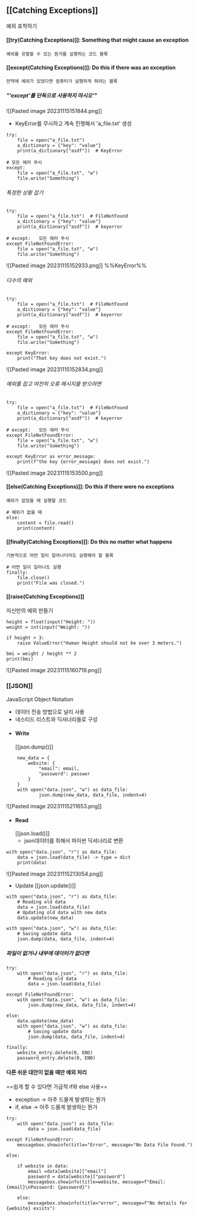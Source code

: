 ## [[Catching Exceptions]]
예외 포착하기

#### [[try(Catching Exceptions)]]: Something that might cause an exception
	예외를 유발할 수 있는 뭔가를 실행하는 코드 블록

#### [[except(Catching Exceptions)]]: Do this if there was an exception
	만약에 예외가 있었다면 컴퓨터가 실행하게 하려는 블록
##### "'except'를 단독으로 사용하지 마시오'"
![[Pasted image 20231115151844.png]]
- KeyError를 무시하고 계속 진행해서 'a_file.txt' 생성
```
try:
    file = open("a_file.txt")
    a_dictionary = {"key": "value"}
    print(a_dictionary["asdf"])  # KeyError

# 모든 에러 무시
except:
    file = open("a_file.txt", "w")
    file.write("Something")
```

###### 특정한 상황 잡기
```
try:
    file = open("a_file.txt")  # FileNotFound
    a_dictionary = {"key": "value"}
    print(a_dictionary["asdf"])  # keyerror

# except:   모든 에러 무시
except FileNotFoundError:
    file = open("a_file.txt", "w")
    file.write("Something")
```
![[Pasted image 20231115152933.png]]
%%KeyError%%

###### 다수의 예외
```
try:
    file = open("a_file.txt")  # FileNotFound
    a_dictionary = {"key": "value"}
    print(a_dictionary["asdf"])  # keyerror

# except:   모든 에러 무시
except FileNotFoundError:
    file = open("a_file.txt", "w")
    file.write("Something")

except KeyError:
    print("That key does not exist.")
```
![[Pasted image 20231115152834.png]]
###### 예외를 잡고 여전히 오류 메시지를 받으려면
```
try:
    file = open("a_file.txt")  # FileNotFound
    a_dictionary = {"key": "value"}
    print(a_dictionary["asdf"])  # keyerror
    
# except:   모든 에러 무시
except FileNotFoundError:
    file = open("a_file.txt", "w")
    file.write("Something")

except KeyError as error_message:
    print(f"the key {error_message} does not exist.")
```
![[Pasted image 20231115153500.png]]


#### [[else(Catching Exceptions)]]: Do this if there were no exceptions
	예외가 없었을 때 실행할 코드
```
# 예외가 없을 때
else:
    content = file.read()
    print(content)
```

#### [[finally(Catching Exceptions)]]: Do this no matter what happens
	기본적으로 어떤 일이 일어나더라도 실행해야 할 블록
```
# 어떤 일이 일어나도 실행
finally:
    file.close()
    print("File was closed.")
```

#### [[raise(Catching Exceptions)]]
자신만의 예외 만들기
```
height = float(input("Height: "))
weight = int(input("Weight: "))

if height > 3:
    raise ValueError("Human Height should not be over 3 meters.")

bmi = weight / height ** 2
print(bmi)
```
![[Pasted image 20231115160719.png]]


### [[JSON]]
JavaScript Object Notation
- 데이터 전송 방법으로 널리 사용
- 네스티드 리스트와 딕셔너리들로 구성
- #### Write
	[[json.dump()]]
```
	new_data = {
        website: {
            "email": email,
            "password": passwor
        }
    }
	with open("data.json", "w") as data_file:
            json.dump(new_data, data_file, indent=4)
```
![[Pasted image 20231115211653.png]]

- #### Read
	[[json.load()]]
	- json데이터를 취해서 파이썬 딕셔너리로 변환
```
with open("data.json", "r") as data_file:
	data = json.load(data_file) -> type = dict
	print(data)
```
![[Pasted image 20231115213054.png]]

- Update
	[[json.update()]]
```
with open("data.json", "r") as data_file:
	# Reading old data
	data = json.load(data_file)
	# Updating old data with new data
	data.update(new_data)

with open("data.json", "w") as data_file:
	# Saving update data
	json.dump(data, data_file, indent=4)
```

##### 파일이 없거나 내부에 데이터가 없다면
```
try:
	with open("data.json", "r") as data_file:
		# Reading old data
		data = json.load(data_file)

except FileNotFoundError:
	with open("data.json", "w") as data_file:
		json.dump(new_data, data_file, indent=4)

else:
	data.update(new_data)
	with open("data.json", "w") as data_file:
		# Saving update data
		json.dump(data, data_file, indent=4)

finally:
	website_entry.delete(0, END)
	password_entry.delete(0, END)
```

#### 다른 쉬운 대안이 없을 때만 예외 처리
==쉽게 할 수 있다면 가급적 if와 else 사용==
- exception -> 아주 드물게 발생하는 뭔가
- if, else -> 아주 드물게 발생하는 뭔가 
```
try:
	with open("data.json") as data_file:
		data = json.load(data_file)
		
except FileNotFoundError:
	messagebox.showinfo(title="Error", message="No Data File Found.")
	
else:

	if website in data:
		email =data[website]["email"]
		password = data[website]["password"]
		messagebox.showinfo(title=website, message=f"Email: {email}\nPassword: {password}")
		
	else:
		messagebox.showinfo(title="error", message=f"No details for {website} exists")
```